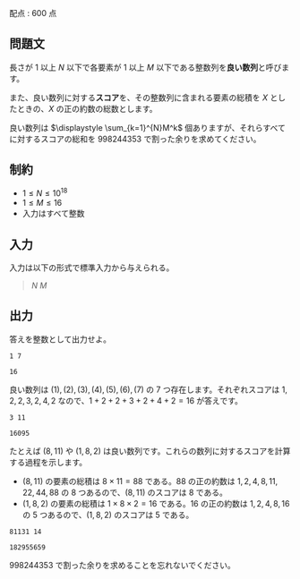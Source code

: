 配点 : $600$ 点

## 問題文

長さが $1$ 以上 $N$ 以下で各要素が $1$ 以上 $M$ 以下である整数列を**良い数列**と呼びます。

また、良い数列に対する**スコア**を、その整数列に含まれる要素の総積を $X$ としたときの、$X$ の正の約数の総数とします。

良い数列は $\displaystyle \sum_{k=1}^{N}M^k$ 個ありますが、それらすべてに対するスコアの総和を $998244353$ で割った余りを求めてください。

## 制約

- $1 \leq N \leq 10^{18}$
- $1 \leq M \leq 16$
- 入力はすべて整数

## 入力

入力は以下の形式で標準入力から与えられる。

> $N$ $M$

## 出力

答えを整数として出力せよ。

```input1
1 7
```

```output1
16
```

良い数列は $(1),(2),(3),(4),(5),(6),(7)$ の $7$ つ存在します。それぞれスコアは $1,2,2,3,2,4,2$ なので、$1+2+2+3+2+4+2=16$ が答えです。

```input2
3 11
```

```output2
16095
```

たとえば $(8,11)$ や $(1,8,2)$ は良い数列です。これらの数列に対するスコアを計算する過程を示します。

- $(8,11)$ の要素の総積は $8\times 11=88$ である。$88$ の正の約数は $1,2,4,8,11,22,44,88$ の $8$ つあるので、$(8,11)$ のスコアは $8$ である。
- $(1,8,2)$ の要素の総積は $1\times 8\times 2=16$ である。$16$ の正の約数は $1,2,4,8,16$ の $5$ つあるので、$(1,8,2)$ のスコアは $5$ である。

```input3
81131 14
```

```output3
182955659
```

$998244353$ で割った余りを求めることを忘れないでください。